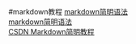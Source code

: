 #markdown教程
[markdown简明语法](http://lutaf.com/markdown-simple-usage.htm)  
[markdown简明语法](http://ibruce.info/2013/11/26/markdown/)  
[CSDN Markdown简明教程](http://edu.csdn.net/course/detail/553)  
